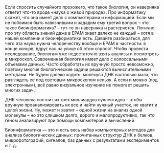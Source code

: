 Если спросить случайного прохожего, что такое биология, он наверняка ответит что-то вроде «наука о живой природе». Про информатику скажет, что она имеет дело с компьютерами и информацией.  Если мы не побоимся быть навязчивыми и зададим ему третий вопрос – что такое биоинформатика? – тут-то он наверняка и растеряется. Логично: про эту область знаний даже в ЕРАМ знает далеко не каждый – хотя в нашей компании и биоинформатики есть. Давайте разбираться, для чего эта наука нужна человечеству вообще и ЕРАМ в частности: в конце концов, вдруг нас на улице об этом спросят.
Чтобы провести исследование, биологам уже недостаточно взять анализы и посмотреть в микроскоп. Современная биология имеет дело с колоссальными объемами данных.  Часто обработать их вручную просто невозможно, поэтому многие биологические задачи решаются вычислительными методами. Не будем далеко ходить: молекула ДНК настолько мала, что разглядеть ее под световым микроскопом нельзя. А если и можно (под электронным), всё равно визуальное изучение не помогает решить многих задач.

ДНК человека состоит из трех миллиардов нуклеотидов – чтобы вручную проанализировать их все и найти нужный участок, не хватит и целой жизни. Ну, может и хватит – одной жизни на анализ одной молекулы – но это слишком долго, дорого и малопродуктивно, так что геном анализируют при помощи компьютеров и вычислений.

Биоинформатика — это и есть весь набор компьютерных методов для анализа биологических данных: прочитанных структур ДНК и белков, микрофотографий, сигналов, баз данных с результатами экспериментов и т. д.

